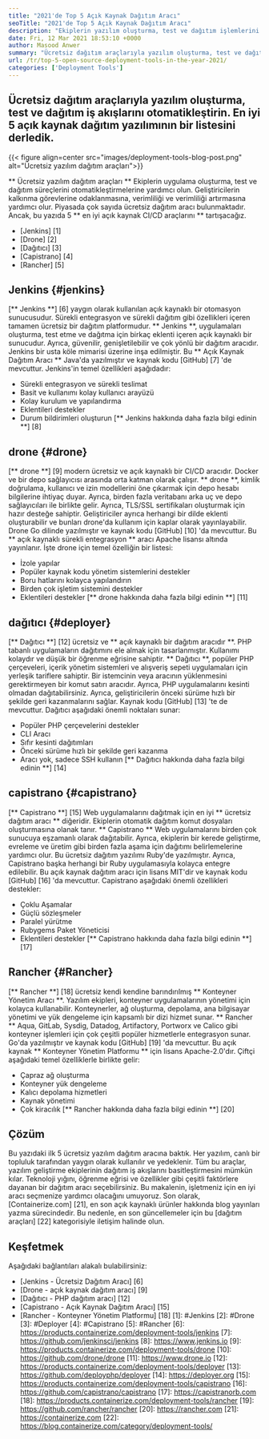 ```yaml
---
title: "2021'de Top 5 Açık Kaynak Dağıtım Aracı" 
seoTitle: "2021'de Top 5 Açık Kaynak Dağıtım Aracı" 
description: "Ekiplerin yazılım oluşturma, test ve dağıtım işlemlerini otomatikleştirmesine olanak tanıyan en iyi açık kaynak CI/CD araçlarını dahil ederek verimliliği artırın." 
date: Fri, 12 Mar 2021 18:53:10 +0000
author: Masood Anwer
summary: "Ücretsiz dağıtım araçlarıyla yazılım oluşturma, test ve dağıtım iş akışlarını otomatikleştirin. En iyi 5 açık kaynak dağıtım yazılımının bir listesini derledik." 
url: /tr/top-5-open-source-deployment-tools-in-the-year-2021/
categories: ['Deployment Tools']
---
```


## Ücretsiz dağıtım araçlarıyla yazılım oluşturma, test ve dağıtım iş akışlarını otomatikleştirin. En iyi 5 açık kaynak dağıtım yazılımının bir listesini derledik.

{{< figure align=center src="images/deployment-tools-blog-post.png" alt="Ücretsiz yazılım dağıtım araçları">}}

** Ücretsiz yazılım dağıtım araçları ** Ekiplerin uygulama oluşturma, test ve dağıtım süreçlerini otomatikleştirmelerine yardımcı olun. Geliştiricilerin kalkınma görevlerine odaklanmasına, verimliliği ve verimliliği artırmasına yardımcı olur. Piyasada çok sayıda ücretsiz dağıtım aracı bulunmaktadır. Ancak, bu yazıda 5 ** en iyi açık kaynak CI/CD araçlarını ** tartışacağız.
  * [Jenkins] [1]
  * [Drone] [2]
  * [Dağıtıcı] [3]
  * [Capistrano] [4]
  * [Rancher] [5]

## Jenkins {#jenkins}
[** Jenkins **] [6] yaygın olarak kullanılan açık kaynaklı bir otomasyon sunucusudur. Sürekli entegrasyon ve sürekli dağıtım gibi özellikleri içeren tamamen ücretsiz bir dağıtım platformudur. ** Jenkins **, uygulamaları oluşturma, test etme ve dağıtma için birkaç eklenti içeren açık kaynaklı bir sunucudur. Ayrıca, güvenilir, genişletilebilir ve çok yönlü bir dağıtım aracıdır. Jenkins bir usta köle mimarisi üzerine inşa edilmiştir. Bu ** Açık Kaynak Dağıtım Aracı ** Java'da yazılmıştır ve kaynak kodu [GitHub] [7] 'de mevcuttur.
Jenkins'in temel özellikleri aşağıdadır:
  * Sürekli entegrasyon ve sürekli teslimat
  * Basit ve kullanımı kolay kullanıcı arayüzü
  * Kolay kurulum ve yapılandırma
  * Eklentileri destekler
  * Durum bildirimleri oluşturun
[** Jenkins hakkında daha fazla bilgi edinin **] [8]

## drone {#drone}
[** drone **] [9] modern ücretsiz ve açık kaynaklı bir CI/CD aracıdır. Docker ve bir depo sağlayıcısı arasında orta katman olarak çalışır. ** drone **, kimlik doğrulama, kullanıcı ve izin modellerini öne çıkarmak için depo hesabı bilgilerine ihtiyaç duyar. Ayrıca, birden fazla veritabanı arka uç ve depo sağlayıcıları ile birlikte gelir. Ayrıca, TLS/SSL sertifikaları oluşturmak için hazır desteğe sahiptir. Geliştiriciler ayrıca herhangi bir dilde eklenti oluşturabilir ve bunları drone'da kullanım için kaplar olarak yayınlayabilir. Drone Go dilinde yazılmıştır ve kaynak kodu [GitHub] [10] 'da mevcuttur. Bu ** açık kaynaklı sürekli entegrasyon ** aracı Apache lisansı altında yayınlanır.
İşte drone için temel özelliğin bir listesi:
  * İzole yapılar
  * Popüler kaynak kodu yönetim sistemlerini destekler
  * Boru hatlarını kolayca yapılandırın
  * Birden çok işletim sistemini destekler
  * Eklentileri destekler
[** drone hakkında daha fazla bilgi edinin **] [11]

## dağıtıcı {#deployer}
[** Dağıtıcı **] [12] ücretsiz ve ** açık kaynaklı bir dağıtım aracıdır **. PHP tabanlı uygulamaların dağıtımını ele almak için tasarlanmıştır. Kullanımı kolaydır ve düşük bir öğrenme eğrisine sahiptir. ** Dağıtıcı **, popüler PHP çerçeveleri, içerik yönetim sistemleri ve alışveriş sepeti uygulamaları için yerleşik tariflere sahiptir. Bir istemcinin veya aracının yüklenmesini gerektirmeyen bir komut satırı aracıdır. Ayrıca, PHP uygulamalarını kesinti olmadan dağıtabilirsiniz. Ayrıca, geliştiricilerin önceki sürüme hızlı bir şekilde geri kazanmalarını sağlar. Kaynak kodu [GitHub] [13] 'te de mevcuttur.
Dağıtıcı aşağıdaki önemli noktaları sunar:
  * Popüler PHP çerçevelerini destekler
  * CLI Aracı
  * Sıfır kesinti dağıtımları
  * Önceki sürüme hızlı bir şekilde geri kazanma
  * Aracı yok, sadece SSH kullanın
[** Dağıtıcı hakkında daha fazla bilgi edinin **] [14]

## capistrano {#capistrano}
[** Capistrano **] [15] Web uygulamalarını dağıtmak için en iyi ** ücretsiz dağıtım aracı ** diğeridir. Ekiplerin otomatik dağıtım komut dosyaları oluşturmasına olanak tanır. ** Capistrano ** Web uygulamalarını birden çok sunucuya eşzamanlı olarak dağıtabilir. Ayrıca, ekiplerin bir kerede geliştirme, evreleme ve üretim gibi birden fazla aşama için dağıtımı belirlemelerine yardımcı olur. Bu ücretsiz dağıtım yazılımı Ruby'de yazılmıştır. Ayrıca, Capistrano başka herhangi bir Ruby uygulamasıyla kolayca entegre edilebilir. Bu açık kaynak dağıtım aracı için lisans MIT'dir ve kaynak kodu [GitHub] [16] 'da mevcuttur.
Capistrano aşağıdaki önemli özellikleri destekler:
  * Çoklu Aşamalar
  * Güçlü sözleşmeler
  * Paralel yürütme
  * Rubygems Paket Yöneticisi
  * Eklentileri destekler
[** Capistrano hakkında daha fazla bilgi edinin **] [17]

## Rancher {#Rancher}
[** Rancher **] [18] ücretsiz kendi kendine barındırılmış ** Konteyner Yönetim Aracı **. Yazılım ekipleri, konteyner uygulamalarının yönetimi için kolayca kullanabilir. Konteynerler, ağ oluşturma, depolama, ana bilgisayar yönetimi ve yük dengeleme için kapsamlı bir dizi hizmet sunar. ** Rancher ** Aqua, GitLab, Sysdig, Datadog, Artifactory, Portworx ve Calico gibi konteyner işlemleri için çok çeşitli popüler hizmetlerle entegrasyon sunar. Go'da yazılmıştır ve kaynak kodu [GitHub] [19] 'da mevcuttur. Bu açık kaynak ** Konteyner Yönetim Platformu ** için lisans Apache-2.0'dır.
Çiftçi aşağıdaki temel özelliklerle birlikte gelir:
  * Çapraz ağ oluşturma
  * Konteyner yük dengeleme
  * Kalıcı depolama hizmetleri
  * Kaynak yönetimi
  * Çok kiracılık
[** Rancher hakkında daha fazla bilgi edinin **] [20]

## Çözüm
Bu yazıdaki ilk 5 ücretsiz yazılım dağıtım aracına baktık. Her yazılım, canlı bir topluluk tarafından yaygın olarak kullanılır ve yedeklenir. Tüm bu araçlar, yazılım geliştirme ekiplerinin dağıtım iş akışlarını basitleştirmesini mümkün kılar. Teknoloji yığını, öğrenme eğrisi ve özellikler gibi çeşitli faktörlere dayanan bir dağıtım aracı seçebilirsiniz. Bu makalenin, işletmeniz için en iyi aracı seçmenize yardımcı olacağını umuyoruz.
Son olarak, [Containerize.com] [21], en son açık kaynaklı ürünler hakkında blog yayınları yazma sürecindedir. Bu nedenle, en son güncellemeler için bu [dağıtım araçları] [22] kategorisiyle iletişim halinde olun.

## Keşfetmek
Aşağıdaki bağlantıları alakalı bulabilirsiniz:
  * [Jenkins - Ücretsiz Dağıtım Aracı] [6]
  * [Drone - açık kaynak dağıtım aracı] [9]
  * [Dağıtıcı - PHP dağıtım aracı] [12]
  * [Capistrano - Açık Kaynak Dağıtım Aracı] [15]
  * [Rancher - Konteyner Yönetim Platformu] [18]
[1]: #Jenkins
[2]: #Drone
[3]: #Deployer
[4]: #Capistrano
[5]: #Rancher
[6]: https://products.containerize.com/deployment-tools/jenkins
[7]: https://github.com/jenkinsci/jenkins
[8]: https://www.jenkins.io
[9]: https://products.containerize.com/deployment-tools/drone
[10]: https://github.com/drone/drone
[11]: https://www.drone.io
[12]: https://products.containerize.com/deployment-tools/deployer
[13]: https://github.com/deployphp/deployer
[14]: https://deployer.org
[15]: https://products.containerize.com/deployment-tools/capistrano
[16]: https://github.com/capistrano/capistrano
[17]: https://capistranorb.com
[18]: https://products.containerize.com/deployment-tools/rancher
[19]: https://github.com/rancher/rancher
[20]: https://rancher.com
[21]: https://containerize.com
[22]: https://blog.containerize.com/category/deployment-tools/
